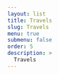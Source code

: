 ```yaml
---
layout: list
title: Travels
slug: Travels
menu: true
submenu: false
order: 5
description: >
  Travels
---
```

